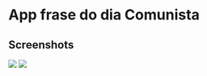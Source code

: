# App frase do dia Comunista

## Screenshots


<img src="https://raw.githubusercontent.com/tiagosantos/frases-do-dia-comunista/master/img/screenshot-01.png"/>


<img src="https://raw.githubusercontent.com/tiagosantos/frases-do-dia-comunista/master/img/screenshot-02.png"/>
